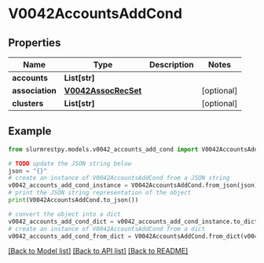 # V0042AccountsAddCond


## Properties

Name | Type | Description | Notes
------------ | ------------- | ------------- | -------------
**accounts** | **List[str]** |  |
**association** | [**V0042AssocRecSet**](V0042AssocRecSet.md) |  | [optional]
**clusters** | **List[str]** |  | [optional]

## Example

```python
from slurmrestpy.models.v0042_accounts_add_cond import V0042AccountsAddCond

# TODO update the JSON string below
json = "{}"
# create an instance of V0042AccountsAddCond from a JSON string
v0042_accounts_add_cond_instance = V0042AccountsAddCond.from_json(json)
# print the JSON string representation of the object
print(V0042AccountsAddCond.to_json())

# convert the object into a dict
v0042_accounts_add_cond_dict = v0042_accounts_add_cond_instance.to_dict()
# create an instance of V0042AccountsAddCond from a dict
v0042_accounts_add_cond_from_dict = V0042AccountsAddCond.from_dict(v0042_accounts_add_cond_dict)
```
[[Back to Model list]](../README.md#documentation-for-models) [[Back to API list]](../README.md#documentation-for-api-endpoints) [[Back to README]](../README.md)


